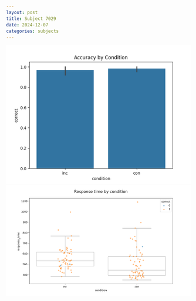 ```yaml
---
layout: post
title: Subject 7029
date: 2024-12-07
categories: subjects
---
```


![](data/7029/run-23/7029_NF_acc.png)
![](data/7029/run-23/7029_NF_rt.png)
